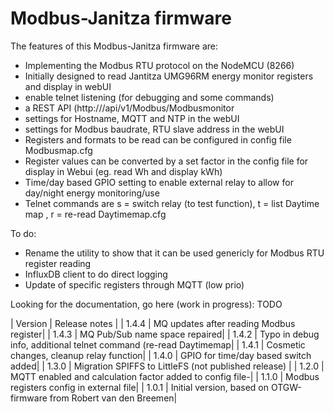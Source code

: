 # Modbus-Janitza firmware



The features of this Modbus-Janitza firmware are:
- Implementing the Modbus RTU protocol on the NodeMCU (8266)
- Initially designed to read Jantitza UMG96RM energy monitor registers and display in webUI
- enable telnet listening (for debugging and some commands)
- a REST API (http://<ip>/api/v1/Modbus/Modbusmonitor
- settings for Hostname, MQTT and NTP in the webUI 
- settings for Modbus baudrate, RTU slave address in the webUI
- Registers and formats to be read can be configured in config file Modbusmap.cfg 
- Register values can be converted by a set factor in the config file for display in Webui (eg. read Wh and display kWh)
- Time/day based GPIO setting to enable external relay to allow for day/night energy monitoring/use
- Telnet commands are s = switch relay (to test function), t = list Daytime map , r = re-read Daytimemap.cfg

To do:
- Rename the utility to show that it can be used genericly for Modbus RTU register reading
- InfluxDB client to do direct logging
- Update of specific registers through MQTT (low prio)



Looking for the documentation, go here (work in progress):  TODO

| Version | Release notes |
| 1.4.4 | MQ updates after reading Modbus register|
| 1.4.3 | MQ Pub/Sub name space repaired|
| 1.4.2 | Typo in debug info, additional telnet command (re-read Daytimemap|
| 1.4.1 | Cosmetic changes, cleanup relay function|
| 1.4.0 | GPIO for time/day based switch added|
| 1.3.0 | Migration SPIFFS to LittleFS (not published release) |
| 1.2.0 | MQTT enabled and calculation factor added to config file-|
| 1.1.0 | Modbus registers config in external file|
| 1.0.1 | Initial version, based on OTGW-firmware from Robert van den Breemen|
